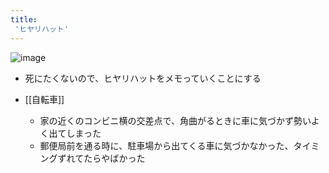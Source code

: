 ```yaml
---
title:
 'ヒヤリハット'
---
```


![image](https://gyazo.com/31e4f3d7538319c7421f67d1a2013e6f/thumb/1000)
- 死にたくないので、ヒヤリハットをメモっていくことにする

- [[自転車]]
    - 家の近くのコンビニ横の交差点で、角曲がるときに車に気づかず勢いよく出てしまった
    - 郵便局前を通る時に、駐車場から出てくる車に気づかなかった、タイミングずれてたらやばかった
